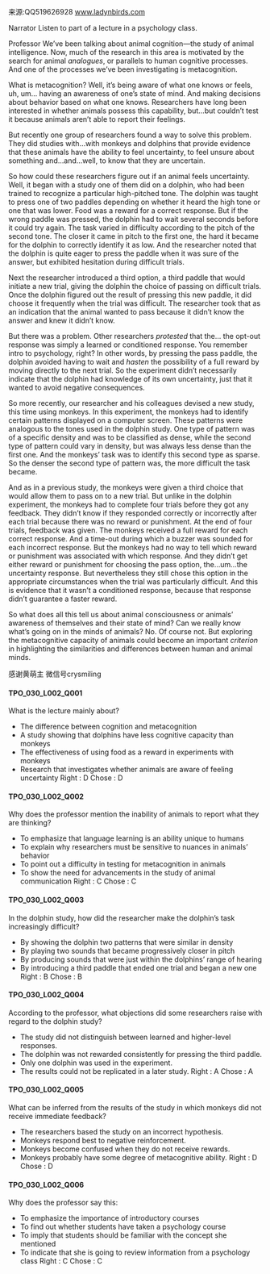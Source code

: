 来源:QQ519626928 www.ladynbirds.com

Narrator 
Listen to part of a lecture in a psychology class. 

Professor 
We’ve been talking about animal cognition—the study of animal intelligence. Now, much of the research in this area is motivated by the search for animal *analogues*, or parallels to human cognitive processes. And one of the processes we’ve been investigating is metacognition. 

What is metacognition? Well, it’s being aware of what one knows or feels, uh, um… having an awareness of one’s state of mind. And making decisions about behavior based on what one knows. Researchers have long been interested in whether animals possess this capability, but…but couldn’t test it because animals aren’t able to report their feelings. 

But recently one group of researchers found a way to solve this problem. They did studies with…with monkeys and dolphins that provide evidence that these animals have the ability to feel uncertainty, to feel unsure about something and…and…well, to know that they are uncertain. 

So how could these researchers figure out if an animal feels uncertainty. Well, it began with a study one of them did on a dolphin, who had been trained to recognize a particular high-pitched tone. The dolphin was taught to press one of two paddles depending on whether it heard the high tone or one that was lower. Food was a reward for a correct response. But if the wrong paddle was pressed, the dolphin had to wait several seconds before it could try again. The task varied in difficulty according to the pitch of the second tone. The closer it came in pitch to the first one, the hard it became for the dolphin to correctly identify it as low. And the researcher noted that the dolphin is quite eager to press the paddle when it was sure of the answer, but exhibited hesitation during difficult trials. 

Next the researcher introduced a third option, a third paddle that would initiate a new trial, giving the dolphin the choice of passing on difficult trials. Once the dolphin figured out the result of pressing this new paddle, it did choose it frequently when the trial was difficult. The researcher took that as an indication that the animal wanted to pass because it didn’t know the answer and knew it didn’t know. 

But there was a problem. Other researchers *protested* that the… the opt-out response was simply a learned or conditioned response. You remember intro to psychology, right? In other words, by pressing the pass paddle, the dolphin avoided having to wait and *hasten* the possibility of a full reward by moving directly to the next trial. So the experiment didn’t necessarily indicate that the dolphin had knowledge of its own uncertainty, just that it wanted to avoid negative consequences. 

So more recently, our researcher and his colleagues devised a new study, this time using monkeys. In this experiment, the monkeys had to identify certain patterns displayed on a computer screen. These patterns were analogous to the tones used in the dolphin study. One type of pattern was of a specific density and was to be classified as dense, while the second type of pattern could vary in density, but was always less dense than the first one. And the monkeys’ task was to identify this second type as sparse. So the denser the second type of pattern was, the more difficult the task became. 

And as in a previous study, the monkeys were given a third choice that would allow them to pass on to a new trial. But unlike in the dolphin experiment, the monkeys had to complete four trials before they got any feedback. They didn’t know if they responded correctly or incorrectly after each trial because there was no reward or punishment. At the end of four trials, feedback was given. The monkeys received a full reward for each correct response. And a time-out during which a buzzer was sounded for each incorrect response. But the monkeys had no way to tell which reward or punishment was associated with which response. And they didn’t get either reward or punishment for choosing the pass option, the…um…the uncertainty response. But nevertheless they still chose this option in the appropriate circumstances when the trial was particularly difficult. And this is evidence that it wasn’t a conditioned response, because that response didn’t guarantee a faster reward. 

So what does all this tell us about animal consciousness or animals’ awareness of themselves and their state of mind? Can we really know what’s going on in the minds of animals? No. Of course not. But exploring the metacognitive capacity of animals could become an important *criterion* in highlighting the similarities and differences between human and animal minds. 

感谢黄萌主 微信号crysmiling

#### TPO_030_L002_Q001

What is the lecture mainly about?
- The difference between cognition and metacognition
- A study showing that dolphins have less cognitive capacity than monkeys
- The effectiveness of using food as a reward in experiments with monkeys
- Research that investigates whether animals are aware of feeling uncertainty
Right : D	Chose : D


#### TPO_030_L002_Q002
Why does the professor mention the inability of animals to report what they are thinking?
- To emphasize that language learning is an ability unique to humans
- To explain why researchers must be sensitive to nuances in animals’ behavior
- To point out a difficulty in testing for metacognition in animals
- To show the need for advancements in the study of animal communication
Right : C	Chose : C


#### TPO_030_L002_Q003
In the dolphin study, how did the researcher make the dolphin’s task increasingly difficult?
- By showing the dolphin two patterns that were similar in density
- By playing two sounds that became progressively closer in pitch
- By producing sounds that were just within the dolphins’ range of hearing
- By introducing a third paddle that ended one trial and began a new one
Right : B	Chose : B


#### TPO_030_L002_Q004
According to the professor, what objections did some researchers raise with regard to the dolphin study?
- The study did not distinguish between learned and higher-level responses.
- The dolphin was not rewarded consistently for pressing the third paddle.
- Only one dolphin was used in the experiment.
- The results could not be replicated in a later study.
Right : A	Chose : A


#### TPO_030_L002_Q005
What can be inferred from the results of the study in which monkeys did not receive immediate feedback?
- The researchers based the study on an incorrect hypothesis.
- Monkeys respond best to negative reinforcement.
- Monkeys become confused when they do not receive rewards.
- Monkeys probably have some degree of metacognitive ability.
Right : D	Chose : D


#### TPO_030_L002_Q006
Why does the professor say this:
- To emphasize the importance of introductory courses
- To find out whether students have taken a psychology course
- To imply that students should be familiar with the concept she mentioned
- To indicate that she is going to review information from a psychology class
Right : C	Chose : C
